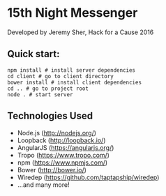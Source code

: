 # 15th Night Messenger

Developed by Jeremy Sher, Hack for a Cause 2016

## Quick start:

```
npm install # install server dependencies
cd client # go to client directory
bower install # install client dependencies
cd .. # go to project root
node . # start server
```

## Technologies Used
* Node.js (http://nodejs.org/)
* Loopback (http://loopback.io/)
* AngularJS (https://angularjs.org/)
* Tropo (https://www.tropo.com/)
* npm (https://www.npmjs.com/)
* Bower (http://bower.io/)
* Wiredep (https://github.com/taptapship/wiredep)
* ...and many more!
